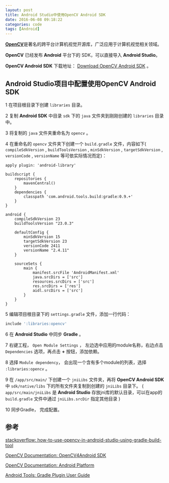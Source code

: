 ```yaml
---
layout: post
title: Android Studio中使用OpenCV Android SDK
date: 2016-06-08 09:18:22
categories: code
tags: [Android]
---
```


[**OpenCV**](http://opencv.org/)是著名的跨平台计算机视觉开源库，广泛应用于计算机视觉相关领域。

**OpenCV** 已经发布 **Android** 平台下的 SDK，可以直接导入 **Android Studio**。

**OpenCV Android SDK** 下载地址： [Download OpenCV Android SDK](http://docs.opencv.org/2.4/doc/tutorials/introduction/android_binary_package/O4A_SDK.html#get-the-opencv4android-sdk) 。

## Android Studio项目中配置使用OpenCV Android SDK

1 在项目根目录下创建 ```libraries``` 目录。

2 复制 **Android SDK** 中目录 ```sdk``` 下的 ```java``` 文件夹到刚刚创建的 ```libraries``` 目录中。

3 将复制的 ```java``` 文件夹重命名为 ```opencv``` 。

4 在重命名的 ```opencv``` 文件夹下创建一个 ```build.gradle``` 文件，内容如下( ```compileSdkVersion``` , ```buildToolsVersion``` , ```minSdkVersion``` , ```targetSdkVersion``` , ```versionCode``` ,  ```versionName``` 等可依实际情况而定)：

```
apply plugin: 'android-library'

buildscript {
    repositories {
        mavenCentral()
    }
    dependencies {
        classpath 'com.android.tools.build:gradle:0.9.+'
    }
}

android {
    compileSdkVersion 23
    buildToolsVersion "23.0.3"

    defaultConfig {
        minSdkVersion 15
        targetSdkVersion 23
        versionCode 2411
        versionName "2.4.11"
    }

    sourceSets {
        main {
            manifest.srcFile 'AndroidManifest.xml'
            java.srcDirs = ['src']
            resources.srcDirs = ['src']
            res.srcDirs = ['res']
            aidl.srcDirs = ['src']
        }
    }
}
```

5 编辑项目根目录下的 ```settings.gradle``` 文件，添加一行代码：

```gradle
include ':libraries:opencv'
```

6 在 **Android Studio** 中同步 **Gradle** 。

7 右键工程， ```Open Module Settings``` ， 左边选中应用的module名称，右边点击 ```Dependencies``` 选项，再点击 **+** 按钮，添加依赖。

8 选择 ```Module dependency```， 会出现一个含有多个module的列表，选择 ```:libraries:opencv``` 。

9 在 ```/app/src/main/``` 下创建一个 ```jniLibs``` 文件夹，再将 **OpenCV Android SDK** 中 ```sdk/native/libs``` 下的所有文件夹复制到创建的 ```jniLibs``` 目录下。 (  ```app/src/main/jniLibs``` 是 **Android Studio** 存放jni库的默认目录，可以在app的 ```build.gradle``` 文件中通过 ```jniLibs.srcDir``` 指定其他目录 )

10 同步Gradle， 完成配置。

## 参考

[stackoverflow: how-to-use-opencv-in-android-studio-using-gradle-build-tool](http://stackoverflow.com/questions/17767557/how-to-use-opencv-in-android-studio-using-gradle-build-tool/22427267#22427267)

[OpenCV Documentation: OpenCV4Android SDK](http://docs.opencv.org/2.4/doc/tutorials/introduction/android_binary_package/O4A_SDK.html)

[OpenCV Documentation: Android Platform](http://opencv.org/platforms/android.html)

[Android Tools: Gradle Plugin User Guide](http://tools.android.com/tech-docs/new-build-system/user-guide)
